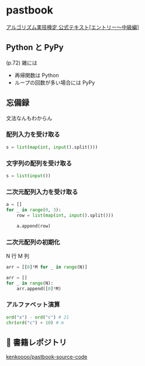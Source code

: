 # pastbook

[アルゴリズム実技検定 公式テキスト[エントリー〜中級編]](https://book.mynavi.jp/ec/products/detail/id=120229)

## Python と PyPy

(p.72) 雑には

- 再帰関数は Python
- ループの回数が多い場合には PyPy

## 忘備録

文法なんもわからん

### 配列入力を受け取る

```python
s = list(map(int, input().split()))
```

### 文字列の配列を受け取る

```python
s = list(input())
```

### 二次元配列入力を受け取る

```python
a = []
for _ in range(0, 3):
    row = list(map(int, input().split()))

    a.append(row)
```

### 二次元配列の初期化

N 行 M 列

```python
arr = [[0]*M for _ in range(N)]
```

```python
arr = []
for _ in range(N):
    arr.append([0]*M)
```

### アルファベット演算

```python
ord("x") - ord("c") # 21
chr(ord("c") + 10) # m
```

## :pray: 書籍レポジトリ

[kenkoooo/pastbook-source-code](https://github.com/kenkoooo/pastbook-source-code)
